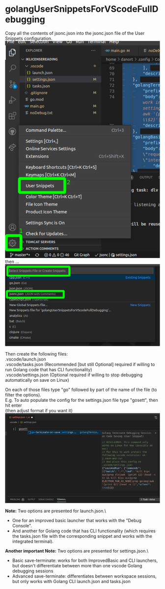 # golangUserSnippetsForVScodeFullDebugging

Copy all the contents of jsonc.json into the jsonc.json file of the User Snippets configuration.\
![](readmeImages/step1.png)\
then ...\
![](readmeImages/step2.png)



Then create the following files:\
.vscode/launch.json\
.vscode/tasks.json (Recommended [but still Optional] required if willing to run Golang code that has CLI functionality)\
.vscode/settings.json (Optional required if willing to stop debugging automatically on save on Linux)


On each of those files type "go" followed by part of the name of the file (to filter the options).\
E.g. To auto populate the config for the settings.json file type "gosett", then hit enter\
(then adjust format if you want it)
![](readmeImages/step3.png)

**Note:** Two options are presented for launch.json.\
* One for an improved basic launcher that works with the "Debug Console".
* And another for Golang code that has CLI functionality (which requires the tasks.json file with the corresponding snippet and works with the integrated terminal).


**Another important Note:** Two options are presented for settings.json.\
* Basic save-terminate: works for both ImprovedBasic and CLI launchers, but doesn't differentiate between more than one vscode Golang debugging sessions
* Advanced save-terminate: differentiates between workspace sessions, but only works with Golang CLI launch.json and tasks.json
